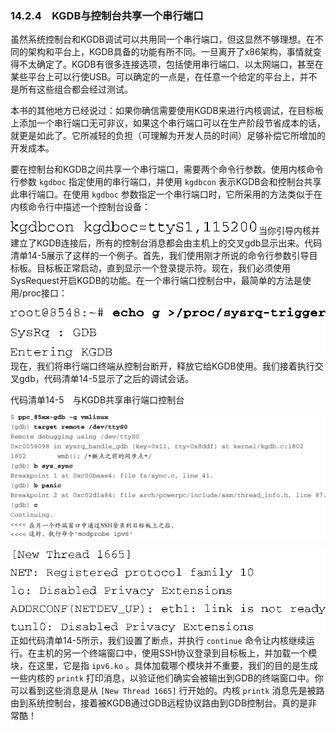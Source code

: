 ### 14.2.4　KGDB与控制台共享一个串行端口

虽然系统控制台和KGDB调试可以共用同一个串行端口，但这显然不够理想。在不同的架构和平台上，KGDB具备的功能有所不同。一旦离开了x86架构，事情就变得不太确定了。KGDB有很多连接选项，包括使用串行端口、以太网端口，甚至在某些平台上可以行使USB。可以确定的一点是，在任意一个给定的平台上，并不是所有这些组合都会经过测试。

本书的其他地方已经说过：如果你确信需要使用KGDB来进行内核调试，在目标板上添加一个串行端口无可非议，如果这个串行端口可以在生产阶段节省成本的话，就更是如此了。它所减轻的负担（可理解为开发人员的时间）足够补偿它所增加的开发成本。

要在控制台和KGDB之间共享一个串行端口，需要两个命令行参数。使用内核命令行参数 `kgdboc` 指定使用的串行端口，并使用 `kgdbcon` 表示KGDB会和控制台共享此串行端口。在使用 `kgdboc` 参数指定一个串行端口时，它所采用的方法类似于在内核命令行中描述一个控制台设备：



![390.png](../images/390.png)
当你引导内核并建立了KGDB连接后，所有的控制台消息都会由主机上的交叉gdb显示出来。代码清单14-5展示了这样的一个例子。首先，我们使用刚才所说的命令行参数引导目标板。目标板正常启动，直到显示一个登录提示符。现在，我们必须使用SysRequest开启KGDB的功能。在一个串行端口控制台中，最简单的方法是使用/proc接口：



![391.png](../images/391.png)
现在，我们将串行端口终端从控制台断开，释放它给KGDB使用。我们接着执行交叉gdb，代码清单14-5显示了之后的调试会话。

代码清单14-5　与KGDB共享串行端口控制台



![392.jpg](../images/392.jpg)


![393.png](../images/393.png)
正如代码清单14-5所示，我们设置了断点，并执行 `continue` 命令让内核继续运行。在主机的另一个终端窗口中，使用SSH协议登录到目标板上，并加载一个模块，在这里，它是指 `ipv6.ko` 。具体加载哪个模块并不重要，我们的目的是生成一些内核的 `printk` 打印消息，以验证他们确实会被输出到GDB的终端窗口中。你可以看到这些消息是从 `[New Thread 1665]` 行开始的。内核 `printk` 消息先是被路由到系统控制台，接着被KGDB通过GDB远程协议路由到GDB控制台。真的是非常酷！

